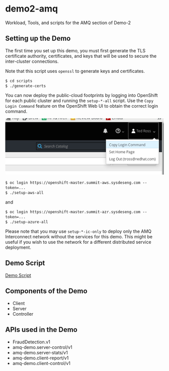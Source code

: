 # demo2-amq
Workload, Tools, and scripts for the AMQ section of Demo-2

## Setting up the Demo

The first time you set up this demo, you must first generate the TLS
certificate authority, certificates, and keys that will be used to secure the
inter-cluster connections.

Note that this script uses `openssl` to generate keys and certificates.

```
$ cd scripts
$ ./generate-certs
```

You can now deploy the public-cloud footprints by logging into OpenShift for
each public cluster and running the `setup-*-all` script.  Use the `Copy Login
Command` feature on the OpenShift Web UI to obtain the correct login command.

<center>
<img src="images/CopyLogin.png" />
</center>

```
$ oc login https://openshift-master.summit-aws.sysdeseng.com --token=...
$ ./setup-aws-all
```

and

```
$ oc login https://openshift-master.summit-azr.sysdeseng.com --token=...
$ ./setup-azure-all
```

Please note that you may use `setup-*-ic-only` to deploy only the AMQ
Interconnect network without the services for this demo.  This might be useful
if you wish to use the network for a different distributed service deployment.

## Demo Script

[Demo Script](https://docs.google.com/document/d/1Xz_aSJAs6kbIBWFiZ4SnaCFhto1BfnMU5wXW6eqn0rs/edit?usp=sharing)

## Components of the Demo

 - Client
 - Server
 - Controller

## APIs used in the Demo

 - FraudDetection.v1
 - amq-demo.server-control/v1
 - amq-demo.server-stats/v1
 - amq-demo.client-report/v1
 - amq-demo.client-control/v1
